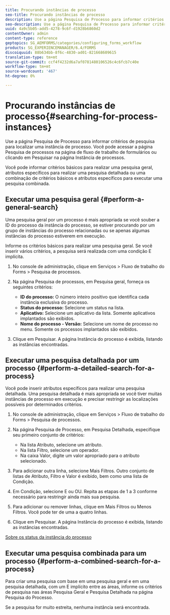 ```yaml
---
title: Procurando instâncias de processo
seo-title: Procurando instâncias de processo
description: Use a página Pesquisa de Processo para informar critérios de pesquisa para localizar uma instância de processo.
seo-description: Use a página Pesquisa de Processo para informar critérios de pesquisa para localizar uma instância de processo.
uuid: 4a9c5b05-add5-4278-9c6f-d1928b6860d2
contentOwner: admin
content-type: reference
geptopics: SG_AEMFORMS/categories/configuring_forms_workflow
products: SG_EXPERIENCEMANAGER/6.4/FORMS
discoiquuid: 88b634bb-8f6c-4830-ad01-821668609615
translation-type: tm+mt
source-git-commit: ccf4f4232d6a7af0781480106526c4c6fcb7c40e
workflow-type: tm+mt
source-wordcount: '467'
ht-degree: 0%

---
```



# Procurando instâncias de processo{#searching-for-process-instances}

Use a página Pesquisa de Processo para informar critérios de pesquisa para localizar uma instância de processo. Você pode acessar a página Pesquisa de processos na página de fluxo de trabalho de formulários ou clicando em Pesquisar na página Instância de processos.

Você pode informar critérios básicos para realizar uma pesquisa geral, atributos específicos para realizar uma pesquisa detalhada ou uma combinação de critérios básicos e atributos específicos para executar uma pesquisa combinada.

## Executar uma pesquisa geral {#perform-a-general-search}

Uma pesquisa geral por um processo é mais apropriada se você souber a ID do processo da instância do processo, se estiver procurando por um grupo de instâncias do processo relacionadas ou se apenas algumas instâncias do processo estiverem em execução.

Informe os critérios básicos para realizar uma pesquisa geral. Se você inserir vários critérios, a pesquisa será realizada com uma condição E implícita.

1. No console de administração, clique em Serviços > Fluxo de trabalho do Forms > Pesquisa de processos.
1. Na página Pesquisa de processos, em Pesquisa geral, forneça os seguintes critérios:

   * **ID do processo:** O número inteiro positivo que identifica cada instância exclusiva do processo.
   * **Status do processo:** Selecione um status na lista.
   * **Aplicativo:** Selecione um aplicativo da lista. Somente aplicativos implantados são exibidos.
   * **Nome do processo - Versão:** Selecione um nome de processo no menu. Somente os processos implantados são exibidos.

1. Clique em Pesquisar. A página Instância do processo é exibida, listando as instâncias encontradas.

## Executar uma pesquisa detalhada por um processo {#perform-a-detailed-search-for-a-process}

Você pode inserir atributos específicos para realizar uma pesquisa detalhada. Uma pesquisa detalhada é mais apropriada se você tiver muitas instâncias de processo em execução e precisar restringir as localizações possíveis por determinados critérios.

1. No console de administração, clique em Serviços > Fluxo de trabalho do Forms > Pesquisa de processos.
1. Na página Pesquisa de Processo, em Pesquisa Detalhada, especifique seu primeiro conjunto de critérios:

   * Na lista Atributo, selecione um atributo.
   * Na lista Filtro, selecione um operador.
   * Na caixa Valor, digite um valor apropriado para o atributo selecionado.

1. Para adicionar outra linha, selecione Mais Filtros. Outro conjunto de listas de Atributo, Filtro e Valor é exibido, bem como uma lista de Condição.
1. Em Condição, selecione E ou OU. Repita as etapas de 1 a 3 conforme necessário para restringir ainda mais sua pesquisa.
1. Para adicionar ou remover linhas, clique em Mais Filtros ou Menos Filtros. Você pode ter de uma a quatro linhas.
1. Clique em Pesquisar. A página Instância do processo é exibida, listando as instâncias encontradas.

[Sobre os status da instância do processo](/help/forms/using/admin-help/processes.md#about-process-instance-statuses)

## Executar uma pesquisa combinada para um processo {#perform-a-combined-search-for-a-process}

Para criar uma pesquisa com base em uma pesquisa geral e em uma pesquisa detalhada, com um E implícito entre as áreas, informe os critérios de pesquisa nas áreas Pesquisa Geral e Pesquisa Detalhada na página Pesquisa do Processo.

Se a pesquisa for muito estreita, nenhuma instância será encontrada.
